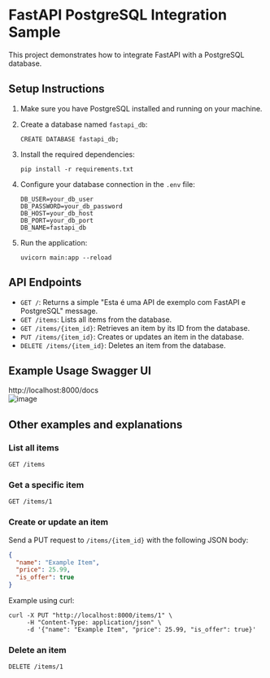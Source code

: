 # FastAPI PostgreSQL Integration Sample

This project demonstrates how to integrate FastAPI with a PostgreSQL database.

## Setup Instructions

1. Make sure you have PostgreSQL installed and running on your machine.

2. Create a database named `fastapi_db`:
   ```
   CREATE DATABASE fastapi_db;
   ```

3. Install the required dependencies:
   ```
   pip install -r requirements.txt
   ```

4. Configure your database connection in the `.env` file:
   ```
   DB_USER=your_db_user
   DB_PASSWORD=your_db_password
   DB_HOST=your_db_host
   DB_PORT=your_db_port
   DB_NAME=fastapi_db
   ```

5. Run the application:
   ```
   uvicorn main:app --reload
   ```

## API Endpoints

- `GET /`: Returns a simple "Esta é uma API de exemplo com FastAPI e PostgreSQL" message.
- `GET /items`: Lists all items from the database.
- `GET /items/{item_id}`: Retrieves an item by its ID from the database.
- `PUT /items/{item_id}`: Creates or updates an item in the database.
- `DELETE /items/{item_id}`: Deletes an item from the database.

## Example Usage Swagger UI

http://localhost:8000/docs <br>
![image](https://github.com/user-attachments/assets/05169184-4cc6-40da-8dd4-fea1b50e58ae)


## Other examples and explanations

### List all items
```
GET /items
```

### Get a specific item
```
GET /items/1
```

### Create or update an item
Send a PUT request to `/items/{item_id}` with the following JSON body:

```json
{
  "name": "Example Item",
  "price": 25.99,
  "is_offer": true
}
```

Example using curl:
```
curl -X PUT "http://localhost:8000/items/1" \
     -H "Content-Type: application/json" \
     -d '{"name": "Example Item", "price": 25.99, "is_offer": true}'
```

### Delete an item
```
DELETE /items/1
